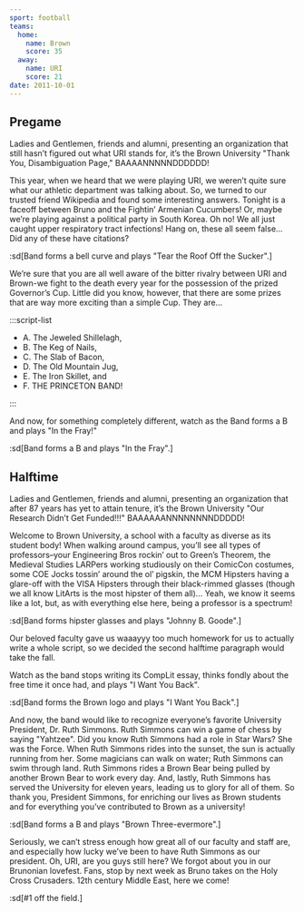 ```yaml
---
sport: football
teams:
  home:
    name: Brown
    score: 35
  away:
    name: URI
    score: 21
date: 2011-10-01
---
```


## Pregame

Ladies and Gentlemen, friends and alumni, presenting an organization that still hasn’t figured out what URI stands for, it’s the Brown University "Thank You, Disambiguation Page," BAAAANNNNNDDDDDD!

This year, when we heard that we were playing URI, we weren’t quite sure what our athletic department was talking about. So, we turned to our trusted friend Wikipedia and found some interesting answers. Tonight is a faceoff between Bruno and the Fightin’ Armenian Cucumbers! Or, maybe we’re playing against a political party in South Korea. Oh no! We all just caught upper respiratory tract infections! Hang on, these all seem false... Did any of these have citations?

:sd[Band forms a bell curve and plays "Tear the Roof Off the Sucker".]

We’re sure that you are all well aware of the bitter rivalry between URI and Brown-we fight to the death every year for the possession of the prized Governor’s Cup. Little did you know, however, that there are some prizes that are way more exciting than a simple Cup. They are...

:::script-list

- A. The Jeweled Shillelagh,
- B. The Keg of Nails,
- C. The Slab of Bacon,
- D. The Old Mountain Jug,
- E. The Iron Skillet, and
- F. THE PRINCETON BAND!

:::

And now, for something completely different, watch as the Band forms a B and plays "In the Fray!"

:sd[Band forms a B and plays "In the Fray".]

## Halftime

Ladies and Gentlemen, friends and alumni, presenting an organization that after 87 years has yet to attain tenure, it’s the Brown University "Our Research Didn’t Get Funded!!!" BAAAAAANNNNNNNNDDDDD!

Welcome to Brown University, a school with a faculty as diverse as its student body! When walking around campus, you’ll see all types of professors–your Engineering Bros rockin’ out to Green’s Theorem, the Medieval Studies LARPers working studiously on their ComicCon costumes, some COE Jocks tossin’ around the ol’ pigskin, the MCM Hipsters having a glare-off with the VISA Hipsters through their black-rimmed glasses (though we all know LitArts is the most hipster of them all)... Yeah, we know it seems like a lot, but, as with everything else here, being a professor is a spectrum!

:sd[Band forms hipster glasses and plays "Johnny B. Goode".]

Our beloved faculty gave us waaayyy too much homework for us to actually write a whole script, so we decided the second halftime paragraph would take the fall.

Watch as the band stops writing its CompLit essay, thinks fondly about the free time it once had, and plays "I Want You Back".

:sd[Band forms the Brown logo and plays "I Want You Back".]

And now, the band would like to recognize everyone’s favorite University President, Dr. Ruth Simmons. Ruth Simmons can win a game of chess by saying "Yahtzee". Did you know Ruth Simmons had a role in Star Wars? She was the Force. When Ruth Simmons rides into the sunset, the sun is actually running from her. Some magicians can walk on water; Ruth Simmons can swim through land. Ruth Simmons rides a Brown Bear being pulled by another Brown Bear to work every day. And, lastly, Ruth Simmons has served the University for eleven years, leading us to glory for all of them. So thank you, President Simmons, for enriching our lives as Brown students and for everything you’ve contributed to Brown as a university!

:sd[Band forms a B and plays "Brown Three-evermore".]

Seriously, we can’t stress enough how great all of our faculty and staff are, and especially how lucky we’ve been to have Ruth Simmons as our president. Oh, URI, are you guys still here? We forgot about you in our Brunonian lovefest. Fans, stop by next week as Bruno takes on the Holy Cross Crusaders. 12th century Middle East, here we come!

:sd[#1 off the field.]
